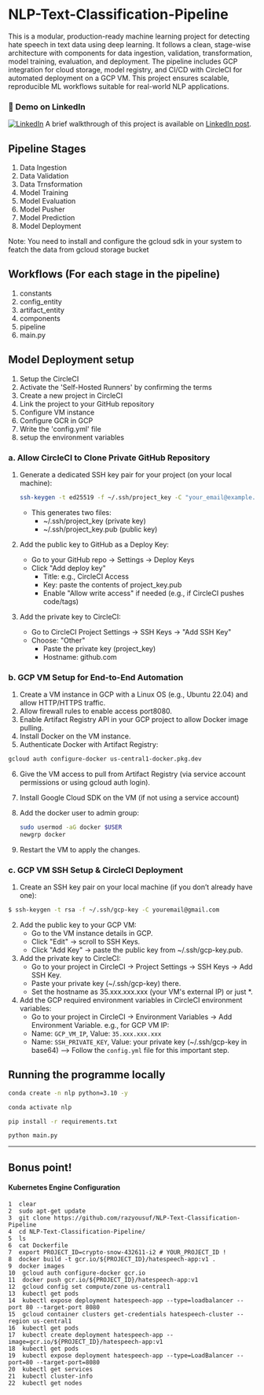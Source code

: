 # NLP-Text-Classification-Pipeline

This is a modular, production-ready machine learning project for detecting hate speech in text data using deep learning. It follows a clean, stage-wise architecture with components for data ingestion, validation, transformation, model training, evaluation, and deployment. The pipeline includes GCP integration for cloud storage, model registry, and CI/CD with CircleCI for automated deployment on a GCP VM. This project ensures scalable, reproducible ML workflows suitable for real-world NLP applications.

### 🎥 Demo on LinkedIn

[![LinkedIn](https://img.shields.io/badge/LinkedIn-Video_Demo-blue?logo=linkedin&style=for-the-badge)](https://www.linkedin.com/posts/raz-yousufi-7706322a3_machinelearning-nlp-mlops-activity-7334198043530969088-iNRm?utm_source=share&utm_medium=member_desktop&rcm=ACoAAEk9_MQBNO2Hr48sSzDGlY5NnwqtWGq-vhQ)
A brief walkthrough of this project is available on [LinkedIn post](https://www.linkedin.com/posts/raz-yousufi-7706322a3_machinelearning-nlp-mlops-activity-7334198043530969088-iNRm?utm_source=share&utm_medium=member_desktop&rcm=ACoAAEk9_MQBNO2Hr48sSzDGlY5NnwqtWGq-vhQ).

## Pipeline Stages

1. Data Ingestion
2. Data Validation
3. Data Trnsformation
4. Model Training
5. Model Evaluation
6. Model Pusher
7. Model Prediction
8. Model Deployment

Note: You need to install and configure the gcloud sdk in your system to featch the data from gcloud storage bucket

## Workflows (For each stage in the pipeline)

1. constants
2. config_entity
3. artifact_entity
4. components
5. pipeline
6. main.py

## Model Deployment setup

1. Setup the CircleCI
2. Activate the 'Self-Hosted Runners' by confirming the terms
3. Create a new project in CircleCI
4. Link the project to your GitHub repository
5. Configure VM instance
6. Configure GCR in GCP
7. Write the 'config.yml' file
8. setup the environment variables

### a. Allow CircleCI to Clone Private GitHub Repository

1. Generate a dedicated SSH key pair for your project (on your local machine):

   ```bash
   ssh-keygen -t ed25519 -f ~/.ssh/project_key -C "your_email@example.com"
   ```

   - This generates two files:
     - ~/.ssh/project_key (private key)
     - ~/.ssh/project_key.pub (public key)

2. Add the public key to GitHub as a Deploy Key:
   - Go to your GitHub repo → Settings → Deploy Keys
   - Click "Add deploy key"
     - Title: e.g., CircleCI Access
     - Key: paste the contents of project_key.pub
     - Enable "Allow write access" if needed (e.g., if CircleCI pushes code/tags)
3. Add the private key to CircleCI:
   - Go to CircleCI Project Settings → SSH Keys → "Add SSH Key"
   - Choose: "Other"
     - Paste the private key (project_key)
     - Hostname: github.com

### b. GCP VM Setup for End-to-End Automation

1. Create a VM instance in GCP with a Linux OS (e.g., Ubuntu 22.04) and allow HTTP/HTTPS traffic.
2. Allow firewall rules to enable access port8080.
3. Enable Artifact Registry API in your GCP project to allow Docker image pulling.
4. Install Docker on the VM instance.
5. Authenticate Docker with Artifact Registry:

```bash
gcloud auth configure-docker us-central1-docker.pkg.dev
```

6. Give the VM access to pull from Artifact Registry (via service account permissions or using gcloud auth login).
7. Install Google Cloud SDK on the VM (if not using a service account)
8. Add the docker user to admin group:

   ```bash
   sudo usermod -aG docker $USER
   newgrp docker
   ```

9. Restart the VM to apply the changes.

### c. GCP VM SSH Setup & CircleCI Deployment

1. Create an SSH key pair on your local machine (if you don’t already have one):

```bash
$ ssh-keygen -t rsa -f ~/.ssh/gcp-key -C youremail@gmail.com
```

2. Add the public key to your GCP VM:
   - Go to the VM instance details in GCP.
   - Click "Edit" → scroll to SSH Keys.
   - Click "Add Key" → paste the public key from ~/.ssh/gcp-key.pub.
3. Add the private key to CircleCI:
   - Go to your project in CircleCI → Project Settings → SSH Keys → Add SSH Key.
   - Paste your private key (~/.ssh/gcp-key) there.
   - Set the hostname as 35.xxx.xxx.xxx (your VM's external IP) or just \*.
4. Add the GCP required environment variables in CircleCI environment variables:
   - Go to your project in CircleCI → Environment Variables → Add Environment Variable. e.g., for GCP VM IP:
   - Name: `GCP_VM_IP`, Value: `35.xxx.xxx.xxx`
   - Name: `SSH_PRIVATE_KEY`, Value: your private key (~/.ssh/gcp-key in base64) --> Follow the `config.yml` file for this important step.

## Running the programme locally

```bash
conda create -n nlp python=3.10 -y
```
```bash
conda activate nlp
```
```bash
pip install -r requirements.txt
```
```bash
python main.py
```
---
## Bonus point!
#### Kubernetes Engine Configuration
    1  clear 
    2  sudo apt-get update
    3  git clone https://github.com/razyousuf/NLP-Text-Classification-Pipeline
    4  cd NLP-Text-Classification-Pipeline/
    5  ls 
    6  cat Dockerfile 
    7  export PROJECT_ID=crypto-snow-432611-i2 # YOUR_PROJECT_ID !
    8  docker build -t gcr.io/${PROJECT_ID}/hatespeech-app:v1 .  
    9  docker images  
    10  gcloud auth configure-docker gcr.io  
    11  docker push gcr.io/${PROJECT_ID}/hatespeech-app:v1  
    12  gcloud config set compute/zone us-central1  
    13  kubectl get pods  
    14  kubectl expose deployment hatespeech-app --type=loadbalancer --port 80 --target-port 8080  
    15  gcloud container clusters get-credentials hatespeech-cluster --region us-central1  
    16  kubectl get pods  
    17  kubectl create deployment hatespeech-app --image=gcr.io/${PROJECT_ID}/hatespeech-app:v1  
    18  kubectl get pods  
    19  kubectl expose deployment hatespeech-app --type=LoadBalancer --port=80 --target-port=8080   
    20  kubectl get services   
    21  kubectl cluster-info  
    22  kubectl get nodes  
